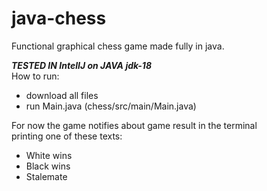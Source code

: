 # java-chess
Functional graphical chess game made fully in java.

_**TESTED IN IntelIJ on JAVA jdk-18**_ </br>
How to run:

  - download all files
  - run Main.java (chess/src/main/Main.java)

For now the game notifies about game result in the terminal </br>
printing one of these texts:
  - White wins
  - Black wins
  - Stalemate
